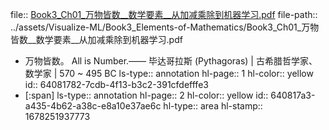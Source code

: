 file:: [Book3_Ch01_万物皆数__数学要素__从加减乘除到机器学习.pdf](../assets/Visualize-ML/Book3_Elements-of-Mathematics/Book3_Ch01_万物皆数__数学要素__从加减乘除到机器学习.pdf)
file-path:: ../assets/Visualize-ML/Book3_Elements-of-Mathematics/Book3_Ch01_万物皆数__数学要素__从加减乘除到机器学习.pdf

- 万物皆数。 All is Number.—— 毕达哥拉斯 (Pythagoras) | 古希腊哲学家、数学家 | 570 ~ 495 BC
  ls-type:: annotation
  hl-page:: 1
  hl-color:: yellow
  id:: 64081782-7cdb-4f13-b3c2-391cfdefffe3
- [:span]
  ls-type:: annotation
  hl-page:: 2
  hl-color:: yellow
  id:: 640817a3-a435-4b62-a38c-e8a10e37ae6c
  hl-type:: area
  hl-stamp:: 1678251937773